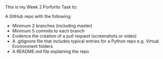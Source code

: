 This is my Week 2 Porforlio Task to:

A GitHub repo with the following:
- Minimum 2 branches (including master)
- Minimum 5 commits to each branch
- Evidence the creation of a pull request (screenshots or video)
- A .gitignore file that includes typical entries for a Python repo e.g. Virtual Environment folders
- A README.md file explaining the repo
